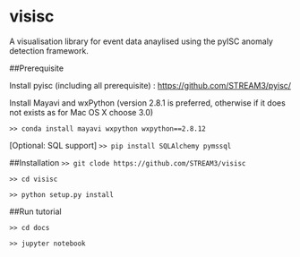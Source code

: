# visisc
A visualisation library for event data anaylised using the pyISC anomaly detection framework.

##Prerequisite

Install pyisc (including all prerequisite) : https://github.com/STREAM3/pyisc/

Install Mayavi and wxPython (version 2.8.1 is preferred, otherwise if it does not exists as for Mac OS X choose 3.0)

`>> conda install mayavi wxpython wxpython==2.8.12`

[Optional: SQL support]
`>> pip install SQLAlchemy pymssql`

##Installation
`>> git clode https://github.com/STREAM3/visisc`

`>> cd visisc`

`>> python setup.py install`

##Run tutorial

`>> cd docs`

`>> jupyter notebook`
